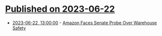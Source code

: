 # [Published on 2023-06-22](index.md)

* [2023-06-22, 13:00:00](https://yro.slashdot.org/story/23/06/22/080253/amazon-faces-senate-probe-over-warehouse-safety?utm_source=rss1.0mainlinkanon&utm_medium=feed) - [Amazon Faces Senate Probe Over Warehouse Safety](https://yro.slashdot.org/story/23/06/22/080253/amazon-faces-senate-probe-over-warehouse-safety?utm_source=rss1.0mainlinkanon&utm_medium=feed)
